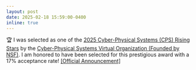 ```yaml
---
layout: post
date: 2025-02-18 15:59:00-0400
inline: true
---
```


:trophy: I was selected as one of the <a href="https://cps-vo.org/group/CPSRisingStarsWorkshop25" target="blank">2025 Cyber-Physical Systems (CPS) Rising Stars</a> by the <a href="https://cps-vo.org/" target="blank">Cyber-Physical Systems Virtual Organization (Founded by NSF)</a>. I am honored to have been selected for this prestigious award with a 17% acceptance rate! <a target="_blank" href="https://cps-vo.org/group/CPSRisingStarsWorkshop25">&#91;Official Announcement&#93;</a>